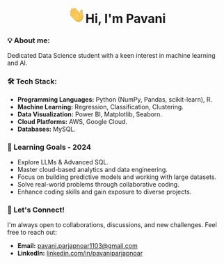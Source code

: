 <h1 align="center"><img src="https://raw.githubusercontent.com/pik1989/pik1989/main/Images/Hi.gif" width="40px" />Hi,  I'm Pavani</h1>

### 💡 About me: 
Dedicated Data Science student with a keen interest in machine learning and AI.

### 🛠 Tech Stack:

- **Programming Languages:** Python (NumPy, Pandas, scikit-learn), R.
- **Machine Learning:** Regression, Classification, Clustering.
- **Data Visualization:** Power BI, Matplotlib, Seaborn.
- **Cloud Platforms:** AWS, Google Cloud.
- **Databases:** MySQL.

### 🌱 Learning Goals - 2024

- Explore LLMs & Advanced SQL.
- Master cloud-based analytics and data engineering.
- Focus on building predictive models and working with large datasets.
- Solve real-world problems through collaborative coding.
- Enhance coding skills and gain exposure to diverse projects.

### 🤝 Let's Connect!

I'm always open to collaborations, discussions, and new challenges. Feel free to reach out:

- **Email:** pavani.parjapnoar1103@gmail.com
- **LinkedIn:** [linkedin.com/in/pavaniparjapnoar](https://www.linkedin.com/in/pavaniparjapnoar/)
